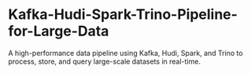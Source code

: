 # Kafka-Hudi-Spark-Trino-Pipeline-for-Large-Data
A high-performance data pipeline using Kafka, Hudi, Spark, and Trino to process, store, and query large-scale datasets in real-time.
